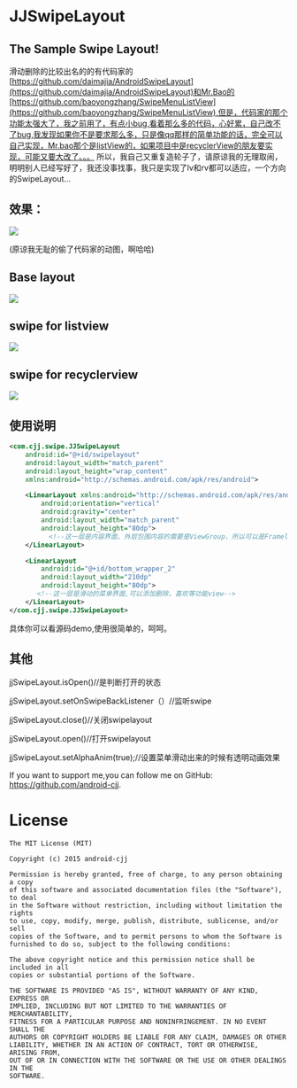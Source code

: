 JJSwipeLayout
=============================================
The Sample Swipe Layout!
---------------------------------------------

滑动删除的比较出名的的有代码家的[https://github.com/daimajia/AndroidSwipeLayout](https://github.com/daimajia/AndroidSwipeLayout)和Mr.Bao的[https://github.com/baoyongzhang/SwipeMenuListView](https://github.com/baoyongzhang/SwipeMenuListView),但是，代码家的那个功能太强大了，我之前用了，有点小bug,看着那么多的代码，心好累，自己改不了bug,我发现如果你不是要求那么多，只是像qq那样的简单功能的话，完全可以自己实现，Mr.bao那个是listView的，如果项目中是recyclerView的朋友要实现，可能又要大改了。。。
所以，我自己又重复造轮子了，请原谅我的无理取闹，明明别人已经写好了，我还没事找事，我只是实现了lv和rv都可以适应，一个方向的SwipeLayout...

效果：
----------------------------------------

![](https://camo.githubusercontent.com/df11f2a298e5c3aa843f63e81516cdb01e04e019/687474703a2f2f7777332e73696e61696d672e636e2f6d773639302f36313064633033346a7731656a703362736b36747667323039353032626a74632e676966)

(原谅我无耻的偷了代码家的动图，啊哈哈)

Base layout
---------------------------
![](https://github.com/android-cjj/JJSwipeLayout/blob/master/img/a.jpg)

swipe for listview
-------------------------------
![](https://github.com/android-cjj/JJSwipeLayout/blob/master/img/b.jpg)

swipe for recyclerview
--------------------
![](https://github.com/android-cjj/JJSwipeLayout/blob/master/img/c.jpg)

使用说明
--------------------------------------------------

```xml
<com.cjj.swipe.JJSwipeLayout
    android:id="@+id/swipelayout"
    android:layout_width="match_parent"
    android:layout_height="wrap_content"
    xmlns:android="http://schemas.android.com/apk/res/android">

    <LinearLayout xmlns:android="http://schemas.android.com/apk/res/android"
        android:orientation="vertical"
        android:gravity="center"
        android:layout_width="match_parent"
        android:layout_height="80dp">
          <!--这一层是内容界面，外层包围内容的需要是ViewGroup，所以可以是Framelayout,RelativeLayout-->
    </LinearLayout>

    <LinearLayout
        android:id="@+id/bottom_wrapper_2"
        android:layout_width="210dp"
        android:layout_height="80dp">
       <!--这一层是滑动的菜单界面,可以添加删除，喜欢等功能view-->
    </LinearLayout>
</com.cjj.swipe.JJSwipeLayout>
```
具体你可以看源码demo,使用很简单的，呵呵。

其他
-------------------------------------------------------
jjSwipeLayout.isOpen()//是判断打开的状态

jjSwipeLayout.setOnSwipeBackListener（）//监听swipe

jjSwipeLayout.close()//关闭swipelayout

jjSwipeLayout.open()//打开swipelayout

jjSwipeLayout.setAlphaAnim(true);//设置菜单滑动出来的时候有透明动画效果


If you want to support me,you can follow me on GitHub: https://github.com/android-cjj.



License
=======

    The MIT License (MIT)

	Copyright (c) 2015 android-cjj

	Permission is hereby granted, free of charge, to any person obtaining a copy
	of this software and associated documentation files (the "Software"), to deal
	in the Software without restriction, including without limitation the rights
	to use, copy, modify, merge, publish, distribute, sublicense, and/or sell
	copies of the Software, and to permit persons to whom the Software is
	furnished to do so, subject to the following conditions:

	The above copyright notice and this permission notice shall be included in all
	copies or substantial portions of the Software.

	THE SOFTWARE IS PROVIDED "AS IS", WITHOUT WARRANTY OF ANY KIND, EXPRESS OR
	IMPLIED, INCLUDING BUT NOT LIMITED TO THE WARRANTIES OF MERCHANTABILITY,
	FITNESS FOR A PARTICULAR PURPOSE AND NONINFRINGEMENT. IN NO EVENT SHALL THE
	AUTHORS OR COPYRIGHT HOLDERS BE LIABLE FOR ANY CLAIM, DAMAGES OR OTHER
	LIABILITY, WHETHER IN AN ACTION OF CONTRACT, TORT OR OTHERWISE, ARISING FROM,
	OUT OF OR IN CONNECTION WITH THE SOFTWARE OR THE USE OR OTHER DEALINGS IN THE
	SOFTWARE.









